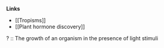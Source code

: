 **Links**
- [[Tropisms]]
- [[Plant hormone discovery]]

? :: The growth of an organism in the presence of light stimuli
